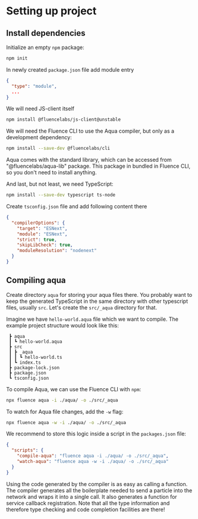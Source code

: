 # Setting up project

## Install dependencies

Initialize an empty `npm` package:

```sh
npm init
```

In newly created `package.json` file add module entry
```json
{
  "type": "module",
  ...
}
```

We will need JS-client itself

```sh
npm install @fluencelabs/js-client@unstable
```

We will need the Fluence CLI to use the Aqua compiler, but only as a development dependency:

```sh
npm install --save-dev @fluencelabs/cli
```

Aqua comes with the standard library, which can be accessed from "@fluencelabs/aqua-lib" package. This package in bundled in Fluence CLI, so you don't need to install anything.

And last, but not least, we need TypeScript:

```sh
npm install --save-dev typescript ts-node
```

Create `tsconfig.json` file and add following content there

```json
{
  "compilerOptions": {
    "target": "ESNext",
    "module": "ESNext",
    "strict": true,
    "skipLibCheck": true,
    "moduleResolution": "nodenext"
  }
}
```

## Compiling aqua

Create directory `aqua` for storing your aqua files there. You probably want to keep the generated TypeScript in the same directory with other typescript files, usually `src`. Let's create the `src/_aqua` directory for that.

Imagine we have `hello-world.aqua` file which we want to compile. The example project structure would look like this:

```
 ┣ aqua
 ┃ ┗ hello-world.aqua
 ┣ src
 ┃ ┣ _aqua
 ┃ ┃ ┗ hello-world.ts
 ┃ ┗ index.ts
 ┣ package-lock.json
 ┣ package.json
 ┗ tsconfig.json
```

To compile Aqua, we can use the Fluence CLI with `npm`:

```sh
npx fluence aqua -i ./aqua/ -o ./src/_aqua
```

To watch for Aqua file changes, add the `-w` flag:

```sh
npx fluence aqua -w -i ./aqua/ -o ./src/_aqua
```

We recommend to store this logic inside a script in the `packages.json` file:

```json
{
  "scripts": {
    "compile-aqua": "fluence aqua -i ./aqua/ -o ./src/_aqua",
    "watch-aqua": "fluence aqua -w -i ./aqua/ -o ./src/_aqua"
  }
}
```

Using the code generated by the compiler is as easy as calling a function. The compiler generates all the boilerplate needed to send a particle into the network and wraps it into a single call. It also generates a function for service callback registration. Note that all the type information and therefore type checking and code completion facilities are there!